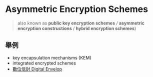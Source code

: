 # Asymmetric Encryption Schemes
> also known as **public key encryption schemes** / **asymmetric encryption constructions** / **hybrid encryption schemes**)
 
## 舉例
- key encapsulation mechanisms (KEM) 
- integrated encrypted schemes
- [數位信封 Digital Envelop](演算法/數位信封%20Digital%20Envelop.md)
